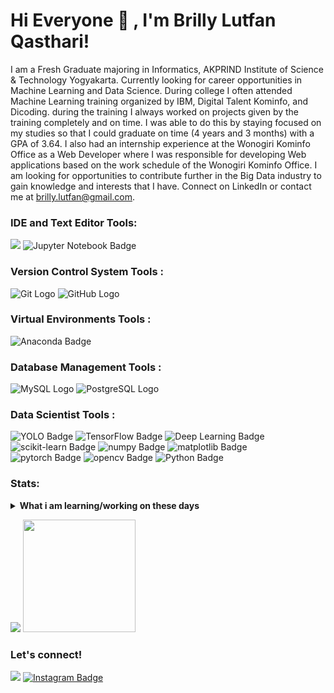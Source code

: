 # Hi Everyone 👋 , I'm Brilly Lutfan Qasthari!

I am a Fresh Graduate majoring in Informatics, AKPRIND Institute of Science & Technology Yogyakarta. Currently looking for career opportunities in Machine Learning and Data Science. During college I often attended Machine Learning training organized by IBM, Digital Talent Kominfo, and Dicoding. during the training I always worked on projects given by the training completely and on time. I was able to do this by staying focused on my studies so that I could graduate on time (4 years and 3 months) with a GPA of 3.64. I also had an internship experience at the Wonogiri Kominfo Office as a Web Developer where I was responsible for developing Web applications based on the work schedule of the Wonogiri Kominfo Office. I am looking for opportunities to contribute further in the Big Data industry to gain knowledge and interests that I have. Connect on LinkedIn or contact me at brilly.lutfan@gmail.com.

### IDE and Text Editor Tools:
<p>
    <img src="https://img.shields.io/badge/Text%20Editor-Visual%20Studio%20Code-blue?&logo=visual%20studio%20code&logoColor=blue" />
    <img src="https://img.shields.io/badge/Jupyter%20Notebook-Active-orange?logo=jupyter" alt="Jupyter Notebook Badge" />
</p>

### Version Control System Tools :
<p>
    <img src="https://img.shields.io/badge/-Git-F05032?logo=git&logoColor=white" alt="Git Logo">
    <img src="https://img.shields.io/badge/-GitHub-181717?logo=github&logoColor=white" alt="GitHub Logo">
</p>

### Virtual Environments Tools :
<p>
    <img src="https://img.shields.io/badge/Anaconda-Installed-brightgreen?logo=anaconda" alt="Anaconda Badge" />
</p>

### Database Management Tools :
<p>
    <img src="https://img.shields.io/badge/-MySQL-4479A1?logo=mysql&logoColor=white" alt="MySQL Logo">
    <img src="https://img.shields.io/badge/-PostgreSQL-336791?logo=postgresql&logoColor=white" alt="PostgreSQL Logo">
</p>

### Data Scientist Tools :
<p>
    <img src="https://img.shields.io/badge/YOLO-Ready-brightgreen" alt="YOLO Badge" />
    <img src="https://img.shields.io/badge/TensorFlow-Installed-brightgreen?logo=tensorflow" alt="TensorFlow Badge" />
    <img src="https://img.shields.io/badge/Deep%20Learning-Ready-yellow?logo=deepai" alt="Deep Learning Badge" /> <br>
    <img src="https://img.shields.io/badge/scikit--learn-Ready-blue?logo=scikit-learn" alt="scikit-learn Badge" />
    <img src="https://img.shields.io/badge/numpy-Installed-blue?logo=numpy" alt="numpy Badge" />
    <img src="https://img.shields.io/badge/matplotlib-Installed-blue?logo=matplotlib" alt="matplotlib Badge" /> <br>
    <img src="https://img.shields.io/badge/pytorch-Installed-blue?logo=pytorch" alt="pytorch Badge" />
    <img src="https://img.shields.io/badge/opencv-Ready-brightgreen?logo=opencv" alt="opencv Badge" />
    <img src="https://img.shields.io/badge/Python-3.x-blue?logo=python" alt="Python Badge" />
</p>


### Stats:
<details>
 <summary><strong>What i am learning/working on these days</strong></summary>
    - 🔭 I’m currently working on RPA </br>
    - 🌱 I’m currently learning Python,SwiftUI and UIKit </br>
    - 👯 I’m looking to collaborate on Automation Project, Mobile Apps. </br>
    - 🤔 I’m looking for help with master of programming. hehe </br>
    - 💬 Ask me about anything.</br>
    - 📫 How to reach me: <a href="mailto:goodfe@yahoo.com">Email me!</a>  </br>
    - 😄 Pronouns: He/Him </br>
    - ⚡ Fun fact: ... </br>
</details>
<p>
    <img src="https://github-readme-stats.vercel.app/api?username=projekbrillylutfan&hide=contribs,prs&show_icons=true&hide_border=true&title_color=000" />
    <img src="https://github-readme-stats.vercel.app/api/top-langs/?username=projekbrillylutfan&layout=compact" height=180 />
</p>

### Let's connect!
<p>
    <a href="https://www.linkedin.com/in/brilly-lutfan-qasthari/" target="blank"><img src="https://img.shields.io/badge/brilly-lutfan-qasthari?style=flat&logo=linkedin" /></a>
    <a href="https://www.instagram.com/billy_lutfan_/" target="_blank">
  <img src="https://img.shields.io/badge/Follow%20on%20Instagram-%40brilly lutfan-orange" alt="Instagram Badge" />
</a>
</p>

<!--
**bagusfe/bagusfe** is a ✨ _special_ ✨ repository because its `README.md` (this file) appears on your GitHub profile.

Here are some ideas to get you started:

- 🔭 I’m currently working on ...
- 🌱 I’m currently learning ...
- 👯 I’m looking to collaborate on ...
- 🤔 I’m looking for help with ...
- 💬 Ask me about ...
- 📫 How to reach me: ...
- 😄 Pronouns: ...
- ⚡ Fun fact: ...
-->
